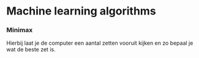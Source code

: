 # Machine learning algorithms

### Minimax
Hierbij laat je de computer een aantal zetten vooruit kijken en zo bepaal je wat de beste zet is.

